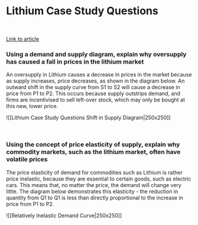 # Lithium Case Study Questions

</br>

[Link to article](https://www.forbes.com/sites/arielcohen/2023/12/27/lithium-price-collapse-secures-green-transition-causes-headaches/?sh=64f692184a61)
### Using a demand and supply diagram, explain why oversupply has caused a fall in prices in the lithium market

An oversupply in Lithium causes a decrease in prices in the market because as supply increases, price decreases, as shown in the diagram below. An outward shift in the supply curve from S1 to S2 will cause a decrease in price from P1 to P2. This occurs because supply outstrips demand, and firms are incentivised to sell left-over stock, which may only be bought at this new, lower price.

![[Lithium Case Study Questions Shift in Supply Diagram|250x250]]


</br>

### Using the concept of price elasticity of supply, explain why commodity markets, such as the lithium market, often have volatile prices

The price elasticity of demand for commodities such as Lithium is rather price inelastic, because they are essential to certain goods, such as electric cars. This means that, no matter the price, the demand will change very little. The diagram below demonstrates this elasticity - the reduction in quantity from Q1 to Q1 is less than directly proportional to the increase in price from P1 to P2.

![[Relatively Inelastic Demand Curve|250x250]]
